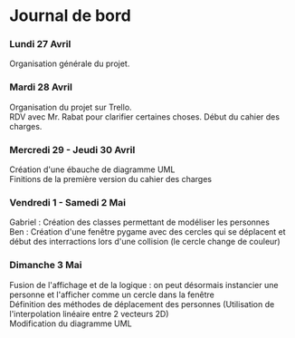# Journal de bord

### Lundi 27 Avril
Organisation générale du projet.

### Mardi 28 Avril
Organisation du projet sur Trello.  
RDV avec Mr. Rabat pour clarifier certaines choses. 
Début du cahier des charges.

### Mercredi 29 - Jeudi 30 Avril
Création d'une ébauche de diagramme UML  
Finitions de la première version du cahier des charges

### Vendredi 1 - Samedi 2 Mai
Gabriel : Création des classes permettant de modéliser les personnes  
Ben : Création d'une fenêtre pygame avec des cercles qui se déplacent et début des interractions lors d'une collision (le cercle change de couleur)

### Dimanche 3 Mai
Fusion de l'affichage et de la logique : on peut désormais instancier une personne et l'afficher comme un cercle dans la fenêtre  
Définition des méthodes de déplacement des personnes (Utilisation de l'interpolation linéaire entre 2 vecteurs 2D)  
Modification du diagramme UML
